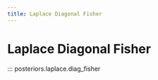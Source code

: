 ```yaml
---
title: Laplace Diagonal Fisher
---
```


# Laplace Diagonal Fisher

::: posteriors.laplace.diag_fisher